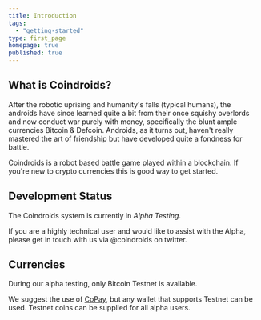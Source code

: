 ```yaml
---
title: Introduction
tags: 
  - "getting-started"
type: first_page
homepage: true
published: true
---
```


## What is Coindroids?

After the robotic uprising and humanity's falls (typical humans), the androids have since learned quite a bit from their once squishy overlords and now conduct war purely with money, specifically the blunt ample currencies Bitcoin & Defcoin. Androids, as it turns out, haven't really mastered the art of friendship but have developed quite a fondness for battle.

Coindroids is a robot based battle game played within a blockchain. If you're new to crypto currencies this is good way to get started.

## Development Status

The Coindroids system is currently in *Alpha Testing*.  

If you are a highly technical user and would like to assist with the Alpha, please get in touch with us via @coindroids on twitter.   

## Currencies

During our alpha testing, only Bitcoin Testnet is available. 

We suggest the use of [CoPay](https://copay.io), but any wallet that supports Testnet can be used. Testnet coins can be supplied for all alpha users. 


